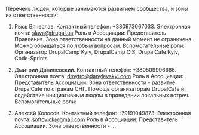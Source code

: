 Перечень людей, которые занимаются развитием сообщества, и зоны их ответственности:

1) Рысь Вячеслав. Контактный телефон: +380973067033. Электронная почта: slava@drupal.ua
  Роль в Ассоциации: Представитель Правления. Зона ответственности на данный момент не ограничена. Можно обращаться по любым вопросам.
  Вспомогательные роли: Организатор DrupalCamp Kyiv, DrupalCamp CIS, DrupalCafe Kyiv, Code-Sprints

2) Дмитрий Данилевский. Контактный телефон: +380509996666. Электронная почта: dmytro@danylevskyi.com
  Роль в Ассоциации: Представитель Ассоциации. Зона ответственности - развитие DrupalCafe по странам СНГ. Помощь организаторам DrupalCafe и содействие инициативным людям в проведении локальных встреч.
  Вспомогательные роли:

3) Алексей Колосов. Контактный телефон: +79191049873. Электронная почта: softovick@gmail.com
  Роль в Ассоциации: Представитель Ассоциации. Зона ответственности - ...
